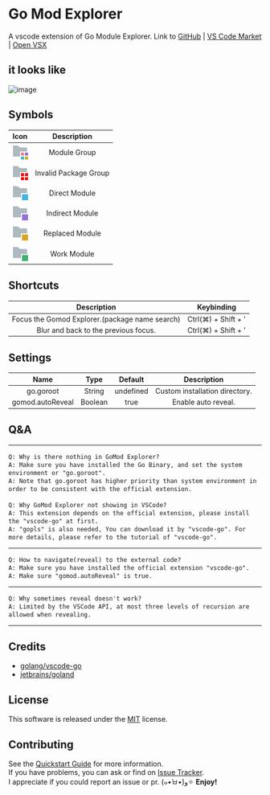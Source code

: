 # Go Mod Explorer

A vscode extension of Go Module Explorer. Link to [GitHub](https://github.com/r3inbowari/go-mod-explorer) |
[VS Code Market](https://marketplace.visualstudio.com/items?itemName=r3inbowari.gomodexplorer) |
[Open VSX](https://open-vsx.org/extension/r3inbowari/gomodexplorer)

## it looks like

![image](https://user-images.githubusercontent.com/30739857/174079982-dfce53c1-2b17-4e8e-b88c-248c461b1699.png)

## Symbols

|                                                       Icon                                                       |      Description      |
|:----------------------------------------------------------------------------------------------------------------:|:---------------------:|
|     <img src="https://raw.githubusercontent.com/r3inbowari/go-mod-explorer/main/resources/module_group.svg">     |     Module Group      | 
| <img src="https://raw.githubusercontent.com/r3inbowari/go-mod-explorer/main/resources/module_group_invaild.svg"> | Invalid Package Group | 
|    <img src="https://raw.githubusercontent.com/r3inbowari/go-mod-explorer/main/resources/module_direct.svg">     |     Direct Module     | 
|   <img src="https://raw.githubusercontent.com/r3inbowari/go-mod-explorer/main/resources/module_indirect.svg">    |    Indirect Module    | 
|    <img src="https://raw.githubusercontent.com/r3inbowari/go-mod-explorer/main/resources/module_replace.svg">    |    Replaced Module    |
|     <img src="https://raw.githubusercontent.com/r3inbowari/go-mod-explorer/main/resources/module_work.svg">      |      Work Module      | 

## Shortcuts

|                  Description                   |     Keybinding      |
| :--------------------------------------------: | :-----------------: |
| Focus the Gomod Explorer.(package name search) | Ctrl(⌘) + Shift + ' |
|      Blur and back to the previous focus.      | Ctrl(⌘) + Shift + ' |

## Settings

|       Name       |  Type   |  Default  |          Description           |
| :--------------: | :-----: | :-------: | :----------------------------: |
|    go.goroot     | String  | undefined | Custom installation directory. |
| gomod.autoReveal | Boolean |   true    |      Enable auto reveal.       |

## Q&A

---

    Q: Why is there nothing in GoMod Explorer?
    A: Make sure you have installed the Go Binary, and set the system environment or "go.goroot".
    A: Note that go.goroot has higher priority than system environment in order to be consistent with the official extension.

    Q: Why GoMod Explorer not showing in VSCode?
    A: This extension depends on the official extension, please install the "vscode-go" at first.
    A: "gopls" is also needed, You can download it by "vscode-go". For more details, please refer to the tutorial of "vscode-go".
---

    Q: How to navigate(reveal) to the external code?
    A: Make sure you have installed the official extension "vscode-go".
    A: Make sure "gomod.autoReveal" is true.
---

    Q: Why sometimes reveal doesn't work?
    A: Limited by the VSCode API, at most three levels of recursion are allowed when revealing.

---

## Credits

- [golang/vscode-go](https://github.com/golang/vscode-go)
- [jetbrains/goland](https://www.jetbrains.com/go/)

## License

This software is released under the [MIT](https://github.com/r3inbowari/go-mod-explorer/blob/main/LICENSE) license.

## Contributing

See the [Quickstart Guide](https://github.com/r3inbowari/go-mod-explorer/blob/main/vsc-extension-quickstart.md) for more information.  
If you have problems, you can ask or find on [Issue Tracker](https://github.com/r3inbowari/go-mod-explorer/issues).  
I appreciate if you could report an issue or pr. (๑•̀ㅂ•́)و✧
**Enjoy!**
